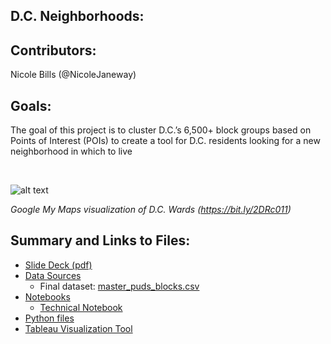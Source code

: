 
D.C. Neighborhoods:
 -

Contributors:
 -
Nicole Bills (@NicoleJaneway)

Goals:
 -
 The goal of this project is to cluster D.C.’s 6,500+ block groups based on Points of Interest (POIs) to create a tool for D.C. residents looking for a new neighborhood in which to live


<br>


 ![alt text](https://github.com/NicoleJaneway/dc_eviction_regression/blob/master/img/puds.png "PUDs in D.C.")

*Google My Maps visualization of D.C. Wards (https://bit.ly/2DRc011)*

Summary and Links to Files:
 -
 - <a href='https://github.com/NicoleJaneway/dc_eviction_regression/blob/master/slide_deck.pdf'>Slide Deck (pdf)</a>
 - <a href='https://github.com/NicoleJaneway/dc_eviction_regression/tree/master/data'>Data Sources</a>
    - Final dataset: <a href = 'https://github.com/NicoleJaneway/dc_eviction_regression/blob/master/data/final_datasets/master_puds_blocks.csv'>master_puds_blocks.csv</a>
 - <a href = 'https://github.com/NicoleJaneway/dc_eviction_regression/tree/master/notebooks'>Notebooks</a>
    - <a href = 'https://github.com/NicoleJaneway/dc_eviction_regression/blob/master/technical_notebook.ipynb'>Technical Notebook</a>
 - <a href='https://github.com/NicoleJaneway/dc_eviction_regression/tree/master/python_files'>Python files</a>
 - <a href='https://github.com/NicoleJaneway/dc_eviction_regression/tree/master/python_files'>Tableau Visualization Tool</a>
